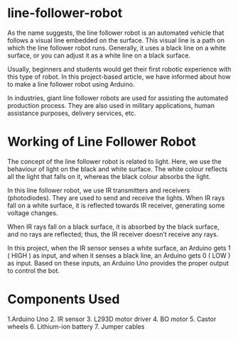 # line-follower-robot
As the name suggests, the line follower robot is an automated vehicle that follows a visual line embedded on the surface. This visual line is a path on which the line follower robot runs. Generally, it uses a black line on a white surface, or you can adjust it as a white line on a black surface.

Usually, beginners and students would get their first robotic experience with this type of robot. In this project-based article, we have informed about how to make a line follower robot using Arduino.

In industries, giant line follower robots are used for assisting the automated production process. They are also used in military applications, human assistance purposes, delivery services, etc.

# Working of Line Follower Robot
The concept of the line follower robot is related to light. Here, we use the behaviour of light on the black and white surface. The white colour reflects all the light that falls on it, whereas the black colour absorbs the light.

In this line follower robot, we use IR transmitters and receivers (photodiodes). They are used to send and receive the lights. When IR rays fall on a white surface, it is reflected towards IR receiver, generating some voltage changes.

When IR rays fall on a black surface, it is absorbed by the black surface, and no rays are reflected; thus, the IR receiver doesn’t receive any rays.

In this project, when the IR sensor senses a white surface, an Arduino gets 1 ( HIGH ) as input, and when it senses a black line, an Arduino gets 0 ( LOW ) as input. Based on these inputs, an Arduino Uno provides the proper output to control the bot.

# Components Used
1.Arduino Uno 
2. IR sensor
3. L293D motor driver
4. BO motor
5. Castor wheels
6. Lithium-ion battery
7. Jumper cables
